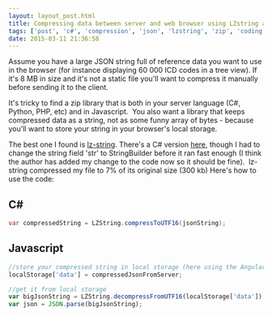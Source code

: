 ```yaml
---
layout: layout_post.html
title: Compressing data between server and web browser using LZstring and local storage in HTML 5
tags: ['post', 'c#', 'compression', 'json', 'lzstring', 'zip', 'coding']
date: 2015-03-11 21:36:58
---
```


Assume you have a large JSON string full of reference data you want to use in the browser (for instance displaying 60 000 ICD codes in a tree view). If it's 8 MB in size and it's not a static file you'll want to compress it manually before sending it to the client.

It's tricky to find a zip library that is both in your server language (C#, Python, PHP, etc) and in Javascript.  You also want a library that keeps compressed data as a string, not as some funny array of bytes - because you'll want to store your string in your browser's local storage.

The best one I found is [lz-string](http://pieroxy.net/blog/pages/lz-string/index.html). There's a C# version [here](https://github.com/jawa-the-hutt/lz-string-csharp), though I had to change the string field 'str' to StringBuilder before it ran fast enough (I think the author has added my change to the code now so it should be fine).  lz-string compressed my file to 7% of its original size (300 kb) Here's how to use the code:

## C\# #
```csharp
var compressedString = LZString.compressToUTF16(jsonString);
```

## Javascript
```javascript
//store your compressed string in local storage (here using the AngularJS library ngStorage)
localStorage['data'] = compressedJsonFromServer;

//get it from local storage
var bigJsonString = LZString.decompressFromUTF16(localStorage['data']);
var json = JSON.parse(bigJsonString);
```
